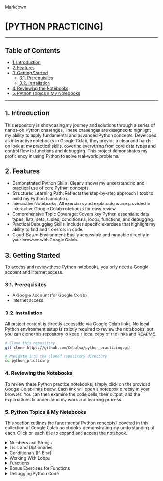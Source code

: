Markdown

# [PYTHON PRACTICING]

---

## Table of Contents

- [1. Introduction](#1-introduction)
- [2. Features](#2-features)
- [3. Getting Started](#3-getting-started)
    - [3.1. Prerequisites](#31-prerequisites)
    - [3.2. Installation](#32-installation)
- [4. Reviewing the Notebooks](#4-reviewing-the-notebooks)
- [5. Python Topics & My Notebooks](#5-python-topics-&-my-notebooks)

---

## 1. Introduction

This repository is showcasing my journey and solutions through a series of hands-on Python challenges. These challenges are designed to highlight my ability to apply fundamental and advanced Python concepts. Developed as interactive notebooks in Google Colab, they provide a clear and hands-on look at my practical skills, covering everything from core data types and control flow to functions and debugging. This project demonstrates my proficiency in using Python to solve real-world problems.

## 2. Features

- Demonstrated Python Skills: Clearly shows my understanding and practical use of core Python concepts.
- Structured Learning Path: Reflects the step-by-step approach I took to build my Python foundation.
- Interactive Notebooks: All exercises and explanations are provided in interactive Google Colab notebooks for easy review.
- Comprehensive Topic Coverage: Covers key Python essentials: data types, lists, sets, tuples, conditionals, loops, functions, and debugging.
- Practical Debugging Skills: Includes specific exercises that highlight my ability to find and fix errors in code.
- Cloud-Based Environment: Easily accessible and runnable directly in your browser with Google Colab.

## 3. Getting Started

To access and review these Python notebooks, you only need a Google account and internet access.

### 3.1. Prerequisites

- A Google Account (for Google Colab)
- Internet access

### 3.2. Installation

All project content is directly accessible via Google Colab links. No local Python environment setup is strictly required to review the notebooks, but you can clone this repository to keep a local copy of the links and README.

```bash
# Clone this repository
git clone https://github.com/Cebulva/python_practicing.git

# Navigate into the cloned repository directory
cd python_practicing
```

### 4. Reviewing the Notebooks

To review these Python practice notebooks, simply click on the provided Google Colab links below. Each link will open a notebook directly in your browser. You can then examine the code cells, their output, and the explanations to understand my work and learning process.

### 5. Python Topics & My Notebooks

This section outlines the fundamental Python concepts I covered in this collection of Google Colab notebooks, demonstrating my understanding of each. Click on each title to expand and access the notebook.

<details>
<summary>Numbers and Strings</summary>
<br>
This notebook demonstrates my understanding of basic Python elements: comments, variables, and fundamental data types including numbers (integers, floats) and strings (with f-string formatting), along with Booleans.
<br>
<a href="https://colab.research.google.com/drive/1QBAa03oVtDzKXU2Y772tKKBAPXGUts3H?usp=sharing">Open Notebook: Numbers and Strings</a>
</details>

<details>
<summary>Lists and Dictionaries</summary>
<br>
Here, I showcase my work with core Python collections: lists (creation, access, updates, removals, and two-dimensional lists), dictionaries (creation, access, updates, removals), and an introduction to tuples and sets.
<br>
<a href="https://colab.research.google.com/drive/1zq5gbEBN4nOhzFLMkJLBxX5YL9h-Qk0a?usp=sharing">Open Notebook: Lists and Dictionaries</a>
</details>

<details>
<summary>Conditionals (If-Else)</summary>
<br>
This notebook illustrates my ability to implement conditional logic using if, elif, and else statements, covering conditions, indentation rules, logical operators (AND, OR), and incorporating user input with input().
<br>
<a href="https://colab.research.google.com/drive/1mN3p5exJjYL9qn5h-BW-uuUt7r2kXA2x?usp=sharing">Open Notebook: Conditionals (If-Else)</a>
</details>

<details>
<summary>Working With Loops</summary>
<br>
I demonstrate my understanding of iteration with for loops (looping through lists, strings, dictionaries, and ranges) and while loops. This section also explores my application of control flow statements like break and continue, and nested loops.
<br>
<a href="https://colab.research.google.com/drive/1FINSWfvwaE9fbupFIXd4eDh8qi8SLdSl?usp=sharing">Open Notebook: Working With Loops</a>
</details>

<details>
<summary>Functions</summary>
<br>
This notebook shows how I define and use functions in Python, including handling single and multiple arguments, positional and keyword arguments, default values, and an introduction to modules.
<br>
<a href="https://colab.research.google.com/drive/1OWtQ1K2SmynPRN3UtQC87es0qrgUbHdF?usp=sharing">Open Notebook: Functions</a>
</details>

<details>
<summary>Bonus Exercises for Functions</summary>
<br>
This section contains additional exercises I completed to deepen my understanding and application of Python functions.
<br>
<a href="https://colab.research.google.com/drive/1zappmM1ysaxHGIEJgvBXyYUx3I5xbffi?usp=sharing">Open Notebook: Bonus Exercises for Functions</a>
</details>

<details>
<summary>Debugging Python Code</summary>
<br>
This notebook offers practical exercises where I identified and fixed common mistakes in Python code, enhancing my debugging skills. Each example presented code with errors that I resolved.
<br>
<a href="https://colab.research.google.com/drive/1685bcWjNugFve0HVQoXmCogAdlkW2ffG?usp=sharing">Open Notebook: Debugging Python Code</a>
</details>

